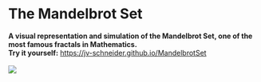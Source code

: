 # The Mandelbrot Set
**A visual representation and simulation of the Mandelbrot Set, one of the most famous fractals in Mathematics.**\
**Try it yourself:** https://jv-schneider.github.io/MandelbrotSet 
<br></br>
![](https://upload.wikimedia.org/wikipedia/commons/thumb/2/21/Mandel_zoom_00_mandelbrot_set.jpg/800px-Mandel_zoom_00_mandelbrot_set.jpg)
